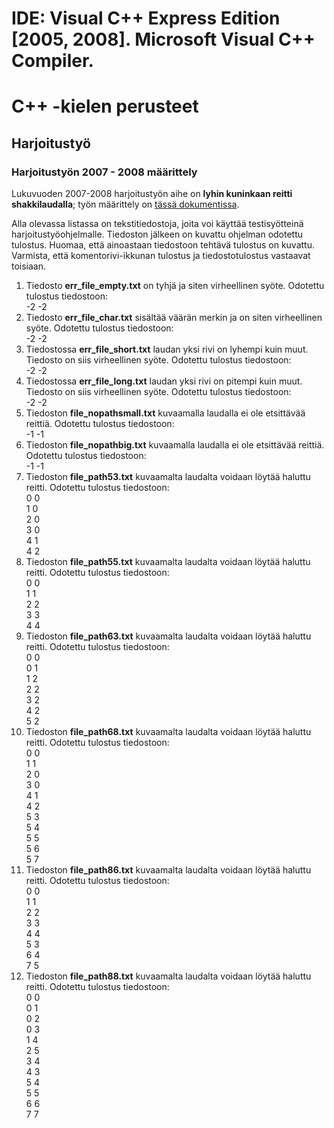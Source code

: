 # IDE: Visual C++ Express Edition [2005, 2008]. Microsoft Visual C++ Compiler.

# C++ -kielen perusteet 
## Harjoitustyö
### Harjoitustyön 2007 - 2008 määrittely
Lukuvuoden 2007-2008 harjoitustyön aihe on **lyhin kuninkaan reitti shakkilaudalla**;
työn määrittely on [tässä dokumentissa](./Cpp_Harjoitustyo_2007_2008.pdf).

Alla olevassa listassa on tekstitiedostoja, joita voi käyttää testisyötteinä
harjoitustyöohjelmalle. Tiedoston jälkeen on kuvattu ohjelman odotettu tulostus. 
Huomaa, että ainoastaan tiedostoon tehtävä tulostus on kuvattu. 
Varmista, että komentorivi-ikkunan tulostus ja tiedostotulostus vastaavat toisiaan.

1. Tiedosto **err_file_empty.txt**
    on tyhjä ja siten virheellinen syöte.
    Odotettu tulostus tiedostoon:  
    -2 -2
2. Tiedosto **err_file_char.txt**
    sisältää väärän merkin ja on siten virheellinen syöte.
    Odotettu tulostus tiedostoon:  
    -2 -2
3. Tiedostossa **err_file_short.txt**
    laudan yksi rivi on lyhempi kuin muut. Tiedosto on siis virheellinen syöte.
    Odotettu tulostus tiedostoon:  
    -2 -2
4. Tiedostossa **err_file_long.txt**
    laudan yksi rivi on pitempi kuin muut. Tiedosto on siis virheellinen syöte.
    Odotettu tulostus tiedostoon:  
    -2 -2
5. Tiedoston **file_nopathsmall.txt**
    kuvaamalla laudalla ei ole etsittävää reittiä.
    Odotettu tulostus tiedostoon:  
    -1 -1
6. Tiedoston **file_nopathbig.txt**
    kuvaamalla laudalla ei ole etsittävää reittiä.
    Odotettu tulostus tiedostoon:  
    -1 -1
7. Tiedoston **file_path53.txt**
    kuvaamalta laudalta voidaan löytää haluttu reitti.
    Odotettu tulostus tiedostoon:  
    0 0  
    1 0  
    2 0  
    3 0  
    4 1  
    4 2  
8. Tiedoston **file_path55.txt**
    kuvaamalta laudalta voidaan löytää haluttu reitti.
    Odotettu tulostus tiedostoon:  
    0 0  
    1 1  
    2 2  
    3 3  
    4 4  
9. Tiedoston **file_path63.txt**
    kuvaamalta laudalta voidaan löytää haluttu reitti.
    Odotettu tulostus tiedostoon:  
    0 0  
    0 1  
    1 2  
    2 2  
    3 2  
    4 2  
    5 2  
10. Tiedoston **file_path68.txt**
    kuvaamalta laudalta voidaan löytää haluttu reitti.
    Odotettu tulostus tiedostoon:  
    0 0  
    1 1  
    2 0  
    3 0  
    4 1  
    4 2  
    5 3  
    5 4  
    5 5  
    5 6  
    5 7  
11. Tiedoston **file_path86.txt**
    kuvaamalta laudalta voidaan löytää haluttu reitti.
    Odotettu tulostus tiedostoon:  
    0 0  
    1 1  
    2 2  
    3 3  
    4 4  
    5 3  
    6 4  
    7 5  
12. Tiedoston **file_path88.txt**
    kuvaamalta laudalta voidaan löytää haluttu reitti.
    Odotettu tulostus tiedostoon:  
    0 0  
    0 1  
    0 2  
    0 3  
    1 4  
    2 5  
    3 4  
    4 3  
    5 4  
    5 5  
    6 6  
    7 7  

